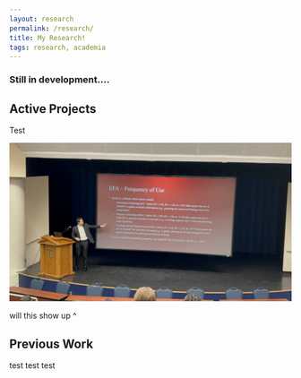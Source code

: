 ```yaml
---
layout: research
permalink: /research/
title: My Research!
tags: research, academia
---
```


### Still in development....

<h2>Active Projects</h2>


Test

![Alt text](/images/research/ops.jpg "a title")

will this show up ^


<h2>Previous Work</h2>

test test test